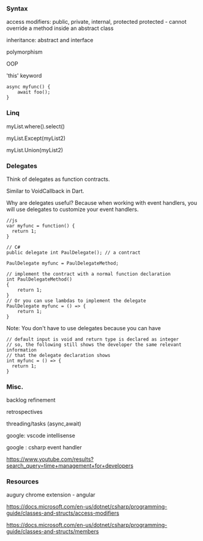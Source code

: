 
### Syntax

access modifiers:
public, private, internal, protected
protected - cannot override a method inside an abstract class

inheritance:
abstract and interface

polymorphism

OOP

'this' keyword

```
async myfunc() {
    await foo();
}
```

### Linq

myList.where().select()

myList.Except(myList2)

myList.Union(myList2)



### Delegates
Think of delegates as function contracts.

Similar to VoidCallback in Dart.

Why are delegates useful?
Because when working with event handlers, you will use delegates to 
customize your event handlers.

```
//js
var myfunc = function() {
  return 1;
}

// C#
public delegate int PaulDelegate(); // a contract 

PaulDelegate myfunc = PaulDelegateMethod;

// implement the contract with a normal function declaration
int PaulDelegateMethod()
{
    return 1;
}
// Or you can use lambdas to implement the delegate
PaulDelegate myfunc = () => {
    return 1;
}
```

Note: You don't have to use delegates because 
you can have  
```
// default input is void and return type is declared as integer
// so, the following still shows the developer the same relevant information 
// that the delegate declaration shows
int myfunc = () => {
  return 1;
}
```



### Misc.

backlog refinement

retrospectives

threading/tasks (async,await)

google: vscode intellisense

google : csharp event handler

https://www.youtube.com/results?search_query=time+management+for+developers


### Resources

augury chrome extension - angular

https://docs.microsoft.com/en-us/dotnet/csharp/programming-guide/classes-and-structs/access-modifiers

https://docs.microsoft.com/en-us/dotnet/csharp/programming-guide/classes-and-structs/members


